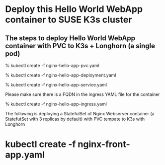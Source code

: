 # Deploy this Hello World WebApp container to SUSE K3s cluster

## The steps to deploy Hello World WebApp container with PVC to K3s + Longhorn (a single pod)

% kubectl create -f nginx-hello-app-pvc.yaml 

% kubectl create -f nginx-hello-app-deployment.yaml 

% kubectl create -f nginx-hello-app-service.yaml 

Please make sure there is a FQDN in the ingress YAML file for the container 

% kubectl create -f nginx-hello-app-ingress.yaml 

The following is deploying a StatefulSet of Nginx Webserver container (a StatefutSet with 3 replicas by default) with PVC tempate to K3s with Longhorn 
# kubectl create -f nginx-front-app.yaml 
